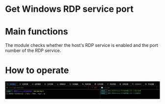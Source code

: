 # Get Windows RDP service port

# Main functions

The module checks whether the host's RDP service is enabled and the port number of the RDP service.

# How to operate

![1625194811954-a9bd0c40-a927-4263-955f-b0761ba5a6f6.webp](./img/exUaoplQ2u9-zcQM/1625194811954-a9bd0c40-a927-4263-955f-b0761ba5a6f6-175683.webp)



